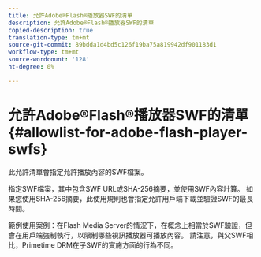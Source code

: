 ```yaml
---
title: 允許Adobe®Flash®播放器SWF的清單
description: 允許Adobe®Flash®播放器SWF的清單
copied-description: true
translation-type: tm+mt
source-git-commit: 89bdda1d4bd5c126f19ba75a819942df901183d1
workflow-type: tm+mt
source-wordcount: '128'
ht-degree: 0%

---
```



# 允許Adobe®Flash®播放器SWF的清單{#allowlist-for-adobe-flash-player-swfs}

此允許清單會指定允許播放內容的SWF檔案。

指定SWF檔案，其中包含SWF URL或SHA-256摘要，並使用SWF內容計算。 如果您使用SHA-256摘要，此使用規則也會指定允許用戶端下載並驗證SWF的最長時間。

範例使用案例：在Flash Media Server的情況下，在概念上相當於SWF驗證，但會在用戶端強制執行，以限制哪些視訊播放器可播放內容。 請注意，與父SWF相比，Primetime DRM在子SWF的實施方面的行為不同。
